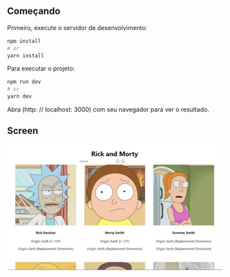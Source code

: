 ## Começando

Primeiro, execute o servidor de desenvolvimento:

```bash
npm install
# or
yarn install
```

Para executar o projeto:

```bash
npm run dev
# or
yarn dev
```

Abra (http: // localhost: 3000) com seu navegador para ver o resultado.

## Screen

<img src="./public/Capturar.PNG" title="dev secret">
